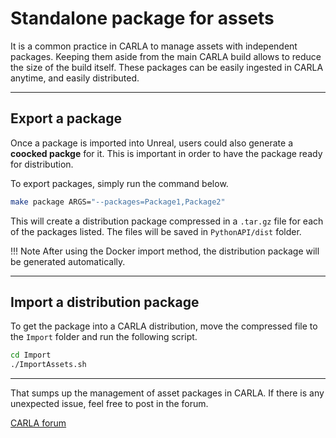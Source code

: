 # Standalone package for assets

It is a common practice in CARLA to manage assets with independent packages. Keeping them aside from the main CARLA build allows to reduce the size of the build itself. These packages can be easily ingested in CARLA anytime, and easily distributed. 

---
## Export a package

Once a package is imported into Unreal, users could also generate a __coocked packge__ for it. This is important in order to have the package ready for
distribution.

To export packages, simply run the command below.

```sh
make package ARGS="--packages=Package1,Package2"
```

This will create a distribution package compressed in a `.tar.gz` file for each of the packages listed. The files will be saved in `PythonAPI/dist` folder. 

!!! Note
    After using the Docker import method, the distribution package will be generated automatically.  

---
## Import a distribution package

To get the package into a CARLA distribution, move the compressed file to the `Import` folder and run the following script.  

```sh
cd Import
./ImportAssets.sh
```

---

That sumps up the management of asset packages in CARLA. If there is any unexpected issue, feel free to post in the forum. 

<div class="build-buttons">
<p>
<a href="https://forum.carla.org/" target="_blank" class="btn btn-neutral" title="Go to the CARLA forum">
CARLA forum</a>
</p>
</div>